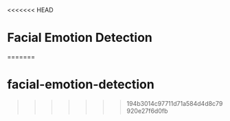 <<<<<<< HEAD
# Facial Emotion Detection
=======
# facial-emotion-detection
>>>>>>> 194b3014c97711d71a584d4d8c79920e27f6d0fb
